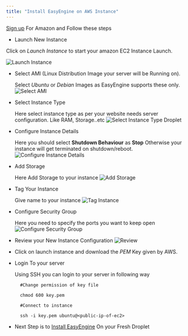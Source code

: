 ```yaml
---
title: "Install EasyEngine on AWS Instance"
---
```

[Sign up](https://aws.amazon.com/) For Amazon and Follow these steps

- Launch New Instance

Click on *Launch Instance* to start your amazon EC2 Instance Launch.

![Launch Instance](https://rtcamp.com/wp-content/uploads/2014/10/Screenshot-from-2014-08-12-144256.png)

- Select AMI (Linux Distribution Image your server will be Running on).

    Select *Ubuntu* or *Debian* Images as EasyEngine supports these only.
![Select AMI](https://rtcamp.com/wp-content/uploads/2014/10/Screenshot-from-2014-08-12-190655.png)

- Select Instance Type

    Here select instance type as per your website needs server configuration.
    Like RAM, Storage..etc
![Select Instance Type Droplet](https://rtcamp.com/wp-content/uploads/2014/10/Screenshot-from-2014-08-12-190712.png)

- Configure Instance Details

    Here you should select **Shutdown Behaviour** as **Stop** Otherwise your instance will get terminated on shutdown/reboot.
![Configure Instance Details](https://rtcamp.com/wp-content/uploads/2014/10/Screenshot-from-2014-08-12-190908.png)

- Add Storage

    Here Add Storage to your instance
![Add Storage](https://rtcamp.com/wp-content/uploads/2014/10/Screenshot-from-2014-08-12-191842.png)

- Tag Your Instance

    Give name to your instance
    ![Tag Instance](https://rtcamp.com/wp-content/uploads/2014/10/Screenshot-from-2014-08-12-191141.png)

- Configure Security Group

    Here you need to specify the ports you want to keep open
    ![Configure Security Group](https://rtcamp.com/wp-content/uploads/2014/10/Selection_021.png)

- Review your New Instance Configuration
    ![Review](https://rtcamp.com/wp-content/uploads/2014/10/Screenshot-from-2014-08-12-1913031.png)

-   Click on launch instance and download the *PEM* Key given by AWS.

- Login To your server

    Using SSH you can login to your server in following way

        #Change permission of key file

        chmod 600 key.pem

        #Connect to instance

        ssh -i key.pem ubuntu@<public-ip-of-ec2>

- Next Step is to [Install EasyEngine](/easyengine/install/#QuickSetup) On your Fresh Droplet
